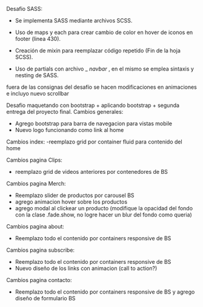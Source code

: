 Desafio SASS:

- Se implementa SASS mediante archivos SCSS.
  
 - Uso de maps y each para crear cambio de color en hover de iconos en footer (linea 430).
  
 - Creación de mixin para reemplazar código repetido (Fin de la hoja SCSS).
 - Uso de partials con archivo _ _navbar_ , en el mismo se emplea sintaxis y nesting de SASS.

fuera de las consignas del desafío se hacen modificaciones en animaciones e incluyo nuevo scrollbar


Desafio maquetando con bootstrap + aplicando bootstrap + segunda entrega del proyecto final. 
Cambios generales:
  - Agrego bootstrap para barra de navegacion para vistas mobile
  - Nuevo logo funcionando como link al home
 
 Cambios index:
  -reemplazo grid por container fluid para contenido del home
 
 Cambios pagina Clips:
  - reemplazo grid de videos anteriores por contenedores de BS
 
 Cambios pagina Merch:
  - Reemplazo slider de productos por carousel BS
  - agrego animacion hover sobre los productos
  - agrego modal al clickear un producto (modifique la opacidad del fondo con la clase .fade.show, no logre hacer un blur del fondo como queria)
 
 Cambios pagina about:
  - Reemplazo todo el contenido por containers responsive de BS
  
 Cambios pagina subscribe:
  - Reemplazo todo el contenido por containers responsive de BS
  - Nuevo diseño de los links con animacion (call to action?)
 
  Cambios pagina contacto:
  - Reemplazo todo el contenido por containers responsive de BS y agrego diseño de formulario BS


